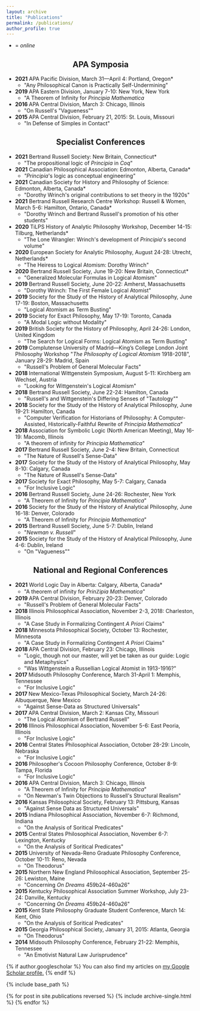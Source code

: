 ```yaml
---
layout: archive
title: "Publications"
permalink: /publications/
author_profile: true
---
```

* = <em>online</em>
<h2 style="text-align:center;"><strong>APA Symposia</strong></h2>
<ul>
 	<li><strong>2021</strong> APA Pacific Division, March 31—April 4: Portland, Oregon*
<ul>
 	<li>"Any Philosophical Canon is Practically Self-Undermining"</li>
</ul>
</li>
 	<li><strong>2019 </strong>APA Eastern Division, January 7-10: New York, New York
<ul>
 	<li>"A Theorem of Infinity for <i>Principia Mathematica</i></li>
</ul>
</li>
 	<li><strong>2016 </strong>APA Central Division, March 3: Chicago, Illinois
<ul>
 	<li>"On Russell's "Vagueness""</li>
</ul>
</li>
 	<li><strong>2015 </strong>APA Central Division, February 21, 2015: St. Louis, Missouri
<ul>
 	<li>"In Defense of Simples in Contact"</li>
</ul>
</li>
</ul>
<h2 style="text-align:center;"><strong>Specialist Conferences</strong></h2>
<ul>
 	<li><strong>2021</strong> Bertrand Russell Society: New Britain, Connecticut*
<ul>
 	<li>"The propositional logic of <em>Principia</em> in <em>Coq</em>"</li>
</ul>
</li>
 	<li><strong>2021</strong> Canadian Philosophical Association: Edmonton, Alberta, Canada*
<ul>
 	<li><em>"Principia</em>'s logic as conceptual engineering"</li>
</ul>
</li>
 	<li><strong>2021</strong> Canadian Society for History and Philosophy of Science: Edmonton, Alberta, Canada*
<ul>
 	<li>"Dorothy Wrinch's original contributions to set theory in the 1920s"</li>
</ul>
</li>
 	<li><strong>2021</strong> Bertrand Russell Research Centre Workshop: Russell &amp; Women, March 5-6: Hamilton, Ontario, Canada*
<ul>
 	<li>"Dorothy Wrinch and Bertrand Russell's promotion of his other students"</li>
</ul>
</li>
 	<li><strong>2020 </strong>TiLPS History of Analytic Philosophy Workshop, December 14-15: Tilburg, Netherlands*
<ul>
 	<li>"The Lone Wrangler: Wrinch's development of <em>Principia</em>'s second volume"</li>
</ul>
</li>
 	<li><strong>2020 </strong>European Society for Analytic Philosophy, August 24-28: Utrecht, Netherlands*
<ul>
 	<li>"The Heiress to Logical Atomism: Dorothy Wrinch"</li>
</ul>
</li>
 	<li><strong>2020</strong> Bertrand Russell Society, June 19-20: New Britain, Connecticut*
<ul>
 	<li>"Generalized Molecular Formulas in Logical Atomism"</li>
</ul>
</li>
 	<li><strong>2019 </strong>Bertrand Russell Society, June 20-22: Amherst, Massachusetts
<ul>
 	<li>"Dorothy Wrinch: The First Female Logical Atomist"</li>
</ul>
</li>
 	<li><strong>2019 </strong>Society for the Study of the History of Analytical Philosophy, June 17-19: Boston, Massachusetts
<ul>
 	<li>"Logical Atomism as Term Busting"</li>
</ul>
</li>
 	<li><strong>2019 </strong>Society for Exact Philosophy, May 17-19: Toronto, Canada
<ul>
 	<li>"A Modal Logic without Modality"</li>
</ul>
</li>
 	<li><strong>2019 </strong>British Society for the History of Philosophy, April 24-26: London, United Kingdom
<ul>
 	<li>"The Search for Logical Forms: Logical Atomism as Term Busting"</li>
</ul>
</li>
 	<li><strong>2019 </strong>Complutense University of Madrid—King’s College London Joint Philosophy Workshop "<em>The Philosophy of Logical Atomism</em> 1918-2018", January 28-29: Madrid, Spain
<ul>
 	<li>"Russell's Problem of General Molecular Facts"</li>
</ul>
</li>
 	<li><strong>2018 </strong>International Wittgenstein Symposium, August 5-11: Kirchberg am Wechsel, Austria
<ul>
 	<li>"Looking for Wittgenstein's Logical Atomism"</li>
</ul>
</li>
 	<li><strong>2018</strong> Bertrand Russell Society, June 22-24: Hamilton, Canada
<ul>
 	<li>"Russell's and Wittgenstein's Differing Senses of "Tautology""</li>
</ul>
</li>
 	<li><strong>2018 </strong>Society for the Study of the History of Analytical Philosophy, June 19-21: Hamilton, Canada
<ul>
 	<li>"Computer Verification for Historians of Philosophy: A Computer-Assisted, Historically-Faithful Rewrite of <i>Principia Mathematica</i>"</li>
</ul>
</li>
 	<li><strong>2018 </strong>Association for Symbolic Logic (North American Meeting), May 16-19: Macomb, Illinois
<ul>
 	<li>"A theorem of infinity for <i>Principia Mathematica</i>"</li>
</ul>
</li>
 	<li><strong>2017 </strong>Bertrand Russell Society, June 2-4: New Britain, Connecticut
<ul>
 	<li>"The Nature of Russell's Sense-Data"</li>
</ul>
</li>
 	<li><strong>2017</strong> Society for the Study of the History of Analytical Philosophy, May 8-10: Calgary, Canada
<ul>
 	<li>"The Nature of Russell's Sense-Data"</li>
</ul>
</li>
 	<li><strong>2017 </strong>Society for Exact Philosophy, May 5-7: Calgary, Canada
<ul>
 	<li>"For Inclusive Logic"</li>
</ul>
</li>
 	<li><strong>2016 </strong>Bertrand Russell Society, June 24-26: Rochester, New York
<ul>
 	<li>"A Theorem of Infinity for <i>Principia Mathematica</i>"</li>
</ul>
</li>
 	<li><strong>2016 </strong>Society for the Study of the History of Analytical Philosophy, June 16-18: Denver, Colorado
<ul>
 	<li>"A Theorem of Infinity for <i>Principia Mathematica</i>"</li>
</ul>
</li>
 	<li><strong>2015</strong> Bertrand Russell Society, June 5-7: Dublin, Ireland
<ul>
 	<li>"<i>Newman v. Russell</i>"</li>
</ul>
</li>
 	<li><strong>2015 </strong>Society for the Study of the History of Analytical Philosophy, June 4-6: Dublin, Ireland
<ul>
 	<li>"On "Vagueness""</li>
</ul>
</li>
</ul>
<h2 style="text-align:center;"><strong>National and Regional Conferences</strong></h2>
<ul>
 	<li><strong>2021</strong> World Logic Day in Alberta: Calgary, Alberta, Canada*
<ul>
 	<li>"A theorem of infinity for <em>Prin<span class="texhtml">ℤ</span>ipia Mathematica</em>"</li>
</ul>
</li>
 	<li><strong>2019 </strong>APA Central Division, February 20-23: Denver, Colorado
<ul>
 	<li>"Russell's Problem of General Molecular Facts"</li>
</ul>
</li>
 	<li><strong>2018 </strong>Illinois Philosophical Association, November 2-3, 2018: Charleston, Illinois
<ul>
 	<li>"A Case Study in Formalizing Contingent <em>A Priori</em> Claims"</li>
</ul>
</li>
 	<li><strong>2018 </strong>Minnesota Philosophical Society, October 13: Rochester, Minnesota
<ul>
 	<li>"A Case Study in Formalizing Contingent <em>A Priori</em> Claims"</li>
</ul>
</li>
 	<li><strong>2018 </strong>APA Central Division, February 23: Chicago, Illinois
<ul>
 	<li>"Logic, though not our master, will yet be taken as our guide: Logic and Metaphysics"</li>
 	<li>"Was Wittgenstein a Russellian Logical Atomist in 1913-1916?"</li>
</ul>
</li>
 	<li><strong>2017 </strong>Midsouth Philosophy Conference, March 31-April 1: Memphis, Tennessee
<ul>
 	<li>"For Inclusive Logic"</li>
</ul>
</li>
 	<li><strong>2017 </strong>New Mexico-Texas Philosophical Society, March 24-26: Albuquerque, New Mexico
<ul>
 	<li>"Against Sense-Data as Structured Universals"</li>
</ul>
</li>
 	<li><strong>2017 </strong>APA Central Division, March 2: Kansas City, Missouri
<ul>
 	<li>"The Logical Atomism of Bertrand Russell"</li>
</ul>
</li>
 	<li><strong>2016 </strong>Illinois Philosophical Association, November 5-6: East Peoria, Illinois
<ul>
 	<li>"For Inclusive Logic"</li>
</ul>
</li>
 	<li><strong>2016 </strong>Central States Philosophical Association, October 28-29: Lincoln, Nebraska
<ul>
 	<li>"For Inclusive Logic"</li>
</ul>
</li>
 	<li><strong>2016 </strong>Philosopher's Cocoon Philosophy Conference, October 8-9: Tampa, Florida
<ul>
 	<li>"For Inclusive Logic"</li>
</ul>
</li>
 	<li><strong>2016 </strong>APA Central Division, March 3: Chicago, Illinois
<ul>
 	<li>"A Theorem of Infinity for <i>Principia Mathematica</i>"</li>
 	<li>"On Newman's Twin Objections to Russell's Structural Realism"</li>
</ul>
</li>
 	<li><strong>2016 </strong>Kansas Philosophical Society, February 13: Pittsburg, Kansas
<ul>
 	<li>"Against Sense Data as Structured Universals"</li>
</ul>
</li>
 	<li><strong>2015 </strong>Indiana Philosophical Association, November 6-7: Richmond, Indiana
<ul>
 	<li>"On the Analysis of Soritical Predicates"</li>
</ul>
</li>
 	<li><strong>2015 </strong>Central States Philosophical Association, November 6-7: Lexington, Kentucky
<ul>
 	<li>"On the Analysis of Soritical Predicates"</li>
</ul>
</li>
 	<li><strong>2015 </strong>University of Nevada-Reno Graduate Philosophy Conference, October 10-11: Reno, Nevada
<ul>
 	<li>"On Theodorus"</li>
</ul>
</li>
 	<li><strong>2015 </strong>Northern New England Philosophical Association, September 25-26: Lewiston, Maine
<ul>
 	<li>"Concerning <i>On Dreams</i> 459b24-460a26"</li>
</ul>
</li>
 	<li><strong>2015 </strong>Kentucky Philosophical Association Summer Workshop, July 23-24: Danville, Kentucky
<ul>
 	<li>"Concerning <i>On Dreams</i> 459b24-460a26"</li>
</ul>
</li>
 	<li><strong>2015 </strong>Kent State Philosophy Graduate Student Conference, March 14: Kent, Ohio
<ul>
 	<li>"On the Analysis of Soritical Predicates"</li>
</ul>
</li>
 	<li><strong>2015 </strong>Georgia Philosophical Society, January 31, 2015: Atlanta, Georgia
<ul>
 	<li>"On Theodorus"</li>
</ul>
</li>
 	<li><strong>2014</strong> Midsouth Philosophy Conference, February 21-22: Memphis, Tennessee
<ul>
 	<li>"An Emotivist Natural Law Jurisprudence"</li>
</ul>
</li>
</ul>

{% if author.googlescholar %}
  You can also find my articles on <u><a href="{{author.googlescholar}}">my Google Scholar profile</a>.</u>
{% endif %}

{% include base_path %}

{% for post in site.publications reversed %}
  {% include archive-single.html %}
{% endfor %}
